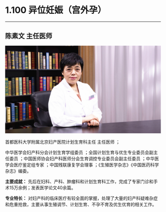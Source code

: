 # 1.100 异位妊娠（宫外孕）

---



## 陈素文 主任医师

![1678506961897](image/c01_100/1678506961897.png)

首都医科大学附属北京妇产医院计划生育科主任 主任医师 ；

中华医学会妇产科分会计划生育学组委员 ；全国计划生育与优生专业委员会副主任委员 ；中国医师协会妇产科医师分会生育调控专业委员会副主任委员 ；中华医学会医疗鉴定组专家 ；中国残联康复学会理事 ；《生殖医学杂志》《中国医药科学杂志》编委。

**主要成就：** 先后在妇科、产科、肿瘤科和计划生育科工作，完成了专家门诊和手术15万余例；发表医学论文40余篇。

**专业特长：** 对妇产科的临床医疗有较全面的掌握，处理了大量的妇产科疑难杂症和危重抢救，主要从事生殖调节、计划生育、不孕不育及优生优育的相关工作。
